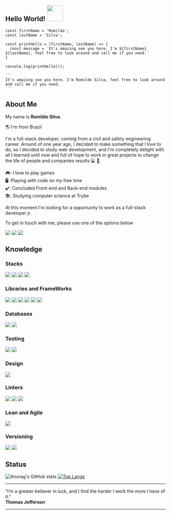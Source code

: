 ## Hello World! <img src="https://media0.giphy.com/media/jow0htwvROxzepF0UZ/giphy.gif?cid=790b761120190c5df88728dfc6fea10f382abedf9a69d425&rid=giphy.gif&ct=g" width="50px" />

````
const firstName = 'Romildo';
const lastName = 'Silva';

const printHello = (firstName, lastName) => {
  const message = `It's amazing see you here. I'm ${firstName} ${lastName}, feel free to look around and call me if you need.`
}

console.log(printHello());

```
It's amazing see you here. I'm Romildo Silva, feel free to look around and call me if you need.
```
````

## About Me

My name is **Romildo Silva**.

:earth_americas: I'm from Brazil

I'm a full-stack developer, coming from a civil and safety engineering career. Around of one year ago, I decided to make something that I love to do, so I decided to study web development, and I'm completely delight with all I learned until now and full of hope to work in great projects to change the life of people and companies results :computer: :iphone:.

🎮: I love to play games<br>
🖥️: Playing with code on my free time<br>
✔️: Concluded Front-end and Back-end modules<br>
📚: Studying computer science at Trybe<br>

At this moment I'm looking for a opportunity to work as a full-stack developer jr.

To get in touch with me, please use one of the options below

<a href="mailto:romildo.silvafilho1@gmail.com"><img src="https://img.shields.io/badge/Gmail-D14836?style=for-the-badge&logo=gmail&logoColor=white" /></a>
<a href="https://www.linkedin.com/in/romildo-silva-filho/"><img src="https://img.shields.io/badge/LinkedIn-0077B5?style=for-the-badge&logo=linkedin&logoColor=white" /></a>
<a href="https://api.whatsapp.com/send?phone=5587999241374"><img src="https://res.cloudinary.com/practicaldev/image/fetch/s--9iV3HR9T--/c_limit%2Cf_auto%2Cfl_progressive%2Cq_auto%2Cw_880/https://img.shields.io/badge/WhatsApp-25D366%3Fstyle%3Dfor-the-badge%26logo%3Dwhatsapp%26logoColor%3Dwhite" /></a>

## Knowledge

### Stacks

<img src="https://img.shields.io/badge/HTML5-E34F26?style=for-the-badge&logo=html5&logoColor=white" /> <img src="https://img.shields.io/badge/CSS3-1572B6?style=for-the-badge&logo=css3&logoColor=white" /> <img src="https://img.shields.io/badge/JavaScript-F7DF1E?style=for-the-badge&logo=javascript&logoColor=black" /> <img src="https://img.shields.io/badge/C%23-239120?style=for-the-badge&logo=c-sharp&logoColor=white" />

### Libraries and FrameWorks

<img src="https://img.shields.io/badge/React-20232A?style=for-the-badge&logo=react&logoColor=61DAFB" /> <img src="https://img.shields.io/badge/Redux-593D88?style=for-the-badge&logo=redux&logoColor=white" /> <img src="https://img.shields.io/badge/Bootstrap-563D7C?style=for-the-badge&logo=bootstrap&logoColor=white" /> <img src="https://img.shields.io/badge/Tailwind_CSS-38B2AC?style=for-the-badge&logo=tailwind-css&logoColor=white" /> <img src="https://img.shields.io/badge/Material--UI-0081CB?style=for-the-badge&logo=material-ui&logoColor=white" />
<img src="https://img.shields.io/badge/docker-%230db7ed.svg?style=for-the-badge&logo=docker&logoColor=white" />

### Databases

<img src="https://img.shields.io/badge/mysql-%2300f.svg?style=for-the-badge&logo=mysql&logoColor=white" />
<img src="https://img.shields.io/badge/MongoDB-4EA94B?style=for-the-badge&logo=mongodb&logoColor=white" />

### Testing

<img src="https://img.shields.io/badge/Jest-323330?style=for-the-badge&logo=Jest&logoColor=white" /> <img src="https://img.shields.io/badge/testing%20library-323330?style=for-the-badge&logo=testing-library&logoColor=red" />

### Design

<img src="https://img.shields.io/badge/Figma-F24E1E?style=for-the-badge&logo=figma&logoColor=white" />

### Linters

<img src="https://img.shields.io/badge/eslint-3A33D1?style=for-the-badge&logo=eslint&logoColor=white" /> <img src="https://img.shields.io/badge/prettier-1A2C34?style=for-the-badge&logo=prettier&logoColor=F7BA3E" /> <img src="https://img.shields.io/badge/stylelint-000?style=for-the-badge&logo=stylelint&logoColor=white" />

### Lean and Agile

<img src="https://img.shields.io/badge/Trello-0052CC?style=for-the-badge&logo=trello&logoColor=white" />

### Versioning

<img src="https://img.shields.io/badge/GIT-E44C30?style=for-the-badge&logo=git&logoColor=white" /> <img src="https://camo.githubusercontent.com/69a8eab46810b62de859aa2c16750ec4a73a027cfec48ad55419c8ad6ee62821/68747470733a2f2f696d672e736869656c64732e696f2f62616467652f6769746875622d2532333132313031312e7376673f6c6f676f3d676974687562266c6f676f436f6c6f723d7768697465267374796c653d666f722d7468652d6261646765" /> 

## Status

![Anurag's GitHub stats](https://github-readme-stats.vercel.app/api?username=romildofh&show_icons=true&count_private=true&theme=github_dark&exclude_repo=[RomildoFH)
[![Top Langs](https://github-readme-stats.vercel.app/api/top-langs/?username=romildofh&theme=github_dark&layout=compact)](https://github.com/anuraghazra/github-readme-stats)

----

“I’m a greater believer in luck, and I find the harder I work the more I have of it.” <br>
**Thomas Jefferson**

----
